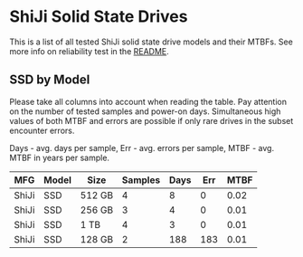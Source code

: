 ShiJi Solid State Drives
========================

This is a list of all tested ShiJi solid state drive models and their MTBFs. See
more info on reliability test in the [README](https://github.com/linuxhw/SMART).

SSD by Model
------------

Please take all columns into account when reading the table. Pay attention on the
number of tested samples and power-on days. Simultaneous high values of both MTBF
and errors are possible if only rare drives in the subset encounter errors.

Days - avg. days per sample,
Err  - avg. errors per sample,
MTBF - avg. MTBF in years per sample.

| MFG       | Model              | Size   | Samples | Days  | Err   | MTBF |
|-----------|--------------------|--------|---------|-------|-------|------|
| ShiJi     | SSD                | 512 GB | 4       | 8     | 0     | 0.02   |
| ShiJi     | SSD                | 256 GB | 3       | 4     | 0     | 0.01   |
| ShiJi     | SSD                | 1 TB   | 4       | 3     | 0     | 0.01   |
| ShiJi     | SSD                | 128 GB | 2       | 188   | 183   | 0.01   |
